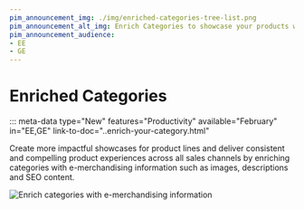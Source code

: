```yaml
---
pim_announcement_img: ./img/enriched-categories-tree-list.png
pim_announcement_alt_img: Enrich Categories to showcase your products with greater impact
pim_announcement_audience:
- EE
- GE
---
```


# Enriched Categories
::: meta-data type="New" features="Productivity" available="February" in="EE,GE" link-to-doc="..enrich-your-category.html"

Create more impactful showcases for product lines and deliver consistent and compelling product experiences across all sales channels by enriching categories with e-merchandising information such as images, descriptions and SEO content.


![Enrich categories with e-merchandising information](../img/enriched-categories-tree-list.png.)